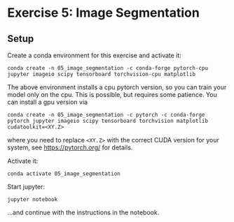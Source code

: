 # Exercise 5: Image Segmentation

## Setup

Create a conda environment for this exercise and activate it:
```
conda create -n 05_image_segmentation -c conda-forge pytorch-cpu jupyter imageio scipy tensorboard torchvision-cpu matplotlib
```

The above environment installs a cpu pytorch version, so you can train your model only on the cpu. This is possible, but requires some patience.
You can install a gpu version via
```
conda create -n 05_image_segmentation -c pytorch -c conda-forge pytorch jupyter imageio scipy tensorboard torchvision matplotlib cudatoolkit=<XY.Z>
```
where you need to replace `<XY.Z>` with the correct CUDA version for your system, see https://pytorch.org/ for details.

Activate it:
```
conda activate 05_image_segmentation
```

Start jupyter:

```
jupyter notebook
```

...and continue with the instructions in the notebook.

